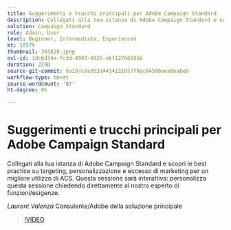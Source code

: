 ```yaml
---
title: Suggerimenti e trucchi principali per Adobe Campaign Standard
description: Collegati alla tua istanza di Adobe Campaign Standard e scopri le best practice su targeting, personalizzazione e eccesso di marketing per un migliore utilizzo di A... (Le descrizioni devono essere comprese tra 60 e 160 caratteri)
solution: Campaign Standard
role: Admin, User
level: Beginner, Intermediate, Experienced
kt: 10579
thumbnail: 343828.jpeg
exl-id: 1dc6d34a-fc3d-4989-8925-a6f12766105b
duration: 2298
source-git-commit: 9a297cda953d4414131657f9ac84580aea0eabeb
workflow-type: tm+mt
source-wordcount: '97'
ht-degree: 0%

---
```


# Suggerimenti e trucchi principali per Adobe Campaign Standard

Collegati alla tua istanza di Adobe Campaign Standard e scopri le best practice su targeting, personalizzazione e eccesso di marketing per un migliore utilizzo di ACS. Questa sessione sarà interattiva: personalizza questa sessione chiedendo direttamente al nostro esperto di funzioni/esigenze.

*Laurent Valenza* Consulente/Adobe della soluzione principale

>[!VIDEO](https://video.tv.adobe.com/v/343828/?quality=12&learn=on)
